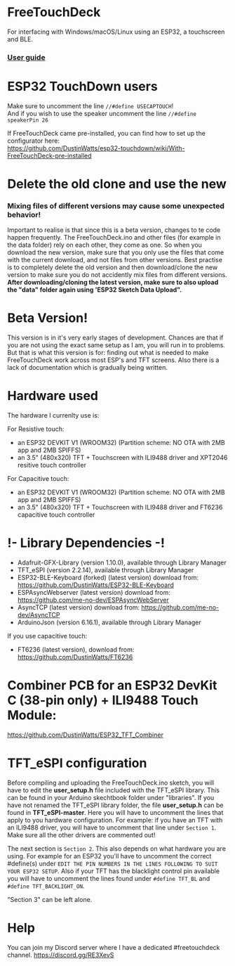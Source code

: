 # FreeTouchDeck
For interfacing with Windows/macOS/Linux using an ESP32, a touchscreen and BLE.

### [User guide](https://github.com/DustinWatts/FreeTouchDeck/wiki)

# ESP32 TouchDown users

Make sure to uncomment the line `//#define USECAPTOUCH`!   
And if you wish to use the speaker uncomment the line `//#define speakerPin 26`

If FreeTouchDeck came pre-installed, you can find how to set up the configurator here:   
https://github.com/DustinWatts/esp32-touchdown/wiki/With-FreeTouchDeck-pre-installed

# Delete the old clone and use the new

### Mixing files of different versions may cause some unexpected behavior!

Important to realise is that since this is a beta version, changes to te code happen frequently. The FreeTouchDeck.ino and other files (for example in the data folder) rely on each other, they come as one. So when you download the new version, make sure that you only use the files that come with the current download, and not files from other versions. Best practise is to completely delete the old version and then download/clone the new version to make sure you do not accidently mix files from different versions. **After downloading/cloning the latest version, make sure to also upload the "data" folder again using 'ESP32 Sketch Data Upload".**

# Beta Version!

This version is in it's very early stages of development. Chances are that if you are not using the exact
same setup as I am, you will run in to problems. But that is what this version is for: finding out what is needed
to make FreeTouchDeck work across most ESP's and TFT screens. Also there is a lack of documentation which is gradually being written.

# Hardware used

The hardware I currenlty use is:

For Resistive touch:
- an ESP32 DEVKIT V1 (WROOM32) (Partition scheme: NO OTA with 2MB app and 2MB SPIFFS)
- an 3.5" (480x320) TFT + Touchscreen with ILI9488 driver and XPT2046 resitive touch controller

For Capacitive touch:
- an ESP32 DEVKIT V1 (WROOM32) (Partition scheme: NO OTA with 2MB app and 2MB SPIFFS)
- an 3.5" (480x320) TFT + Touchscreen with ILI9488 driver and FT6236 capacitive touch controller

# !- Library Dependencies -!
- Adafruit-GFX-Library (version 1.10.0), available through Library Manager
- TFT_eSPI (version 2.2.14), available through Library Manager
- ESP32-BLE-Keyboard (forked) (latest version) download from: https://github.com/DustinWatts/ESP32-BLE-Keyboard
- ESPAsyncWebserver (latest version) download from: https://github.com/me-no-dev/ESPAsyncWebServer
- AsyncTCP (latest version) download from: https://github.com/me-no-dev/AsyncTCP
- ArduinoJson (version 6.16.1), available through Library Manager

If you use capacitive touch:
- FT6236 (latest version), download from: https://github.com/DustinWatts/FT6236

# Combiner PCB for an ESP32 DevKit C (38-pin only) + ILI9488 Touch Module:

https://github.com/DustinWatts/ESP32_TFT_Combiner

# TFT_eSPI configuration

Before compiling and uploading the FreeTouchDeck.ino sketch, you will have to edit the **user_setup.h** file included with the TFT_eSPI library. This can be found in your Arduino skechtbook folder under "libraries". If you have not renamed the TFT_eSPI library folder, the file **user_setup.h** can be found in **TFT_eSPI-master**. Here you will have to uncomment the lines that apply to you hardware configuration. For example: if you have an TFT with an ILI9488 driver, you will have to uncomment that line under `Section 1`. Make sure all the other drivers are commented out!  

The next section is `Section 2`. This also depends on what hardware you are using. For example for an ESP32 you'll have to uncomment the correct #define(s) under `EDIT THE PIN NUMBERS IN THE LINES FOLLOWING TO SUIT YOUR ESP32 SETUP`. Also if your TFT has the blacklight control pin available you will have to uncomment the lines found under `#define TFT_BL` and `#define TFT_BACKLIGHT_ON`.  

"Section 3" can be left alone.   

# Help

You can join my Discord server where I have a dedicated #freetouchdeck channel. https://discord.gg/RE3XevS
